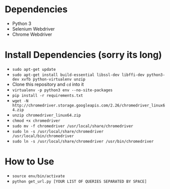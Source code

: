 # Dependencies
- Python 3
- Selenium Webdriver
- Chrome Webdriver

# Install Dependencies (sorry its long)
- `sudo apt-get update`
- `sudo apt-get install build-essential libssl-dev libffi-dev python3-dev xvfb python-virtualenv unzip`
- Clone this repository and `cd` into it
- `virtualenv -p python3 env --no-site-packages`
- `pip install -r requirements.txt`
- `wget -N http://chromedriver.storage.googleapis.com/2.26/chromedriver_linux64.zip`
- `unzip chromedriver_linux64.zip`
- `chmod +x chromedriver`
- `sudo mv -f chromedriver /usr/local/share/chromedriver`
- `sudo ln -s /usr/local/share/chromedriver /usr/local/bin/chromedriver`
- `sudo ln -s /usr/local/share/chromedriver /usr/bin/chromedriver`


# How to Use
- `source env/bin/activate` 
- `python get_url.py [YOUR LIST OF QUERIES SEPARATED BY SPACE]`
